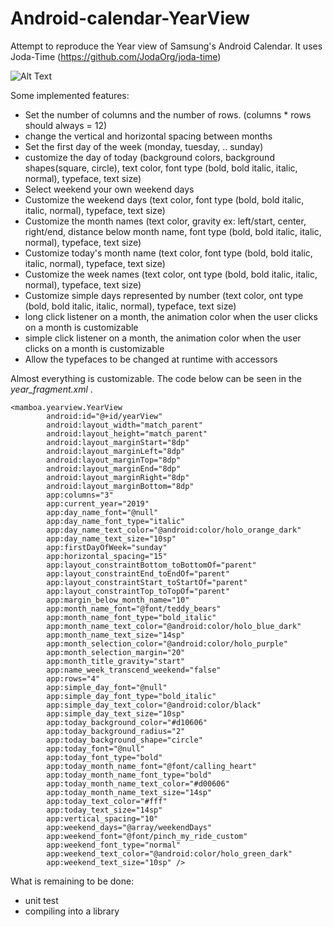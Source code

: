 # Android-calendar-YearView
Attempt to reproduce the Year view of Samsung's Android Calendar. It uses Joda-Time (https://github.com/JodaOrg/joda-time)

![Alt Text](https://github.com/maxime-kouemo/Android-calendar-YearView/tree/master/demo_files/demo_year_view.gif)

Some implemented features:
- Set the number of columns and the number of rows. (columns * rows should always = 12)
- change the vertical and horizontal spacing between months
- Set the first day of the week (monday, tuesday, .. sunday)
- customize the day of today (background colors, background shapes(square, circle),  text color, font type (bold, bold italic, italic, normal), typeface, text size)
- Select weekend your own weekend days
- Customize the weekend days (text color, font type (bold, bold italic, italic, normal), typeface, text size)
- Customize the month names (text color, gravity ex: left/start, center, right/end, distance below month name, font type (bold, bold italic, italic, normal), typeface, text size)
- Customize today's month name (text color, font type (bold, bold italic, italic, normal), typeface, text size)
- Customize the week names (text color, ont type (bold, bold italic, italic, normal), typeface, text size)
- Customize simple days represented by number (text color, ont type (bold, bold italic, italic, normal), typeface, text size)
- long click listener on a month, the animation color when the user clicks on a month is customizable 
- simple click listener on a month, the animation color when the user clicks on a month is customizable 
- Allow the typefaces to be changed at runtime with accessors

Almost everything is customizable. The code below can be seen in the *year_fragment.xml* .
```
<mamboa.yearview.YearView
        android:id="@+id/yearView"
        android:layout_width="match_parent"
        android:layout_height="match_parent"
        android:layout_marginStart="8dp"
        android:layout_marginLeft="8dp"
        android:layout_marginTop="8dp"
        android:layout_marginEnd="8dp"
        android:layout_marginRight="8dp"
        android:layout_marginBottom="8dp"
        app:columns="3"
        app:current_year="2019"
        app:day_name_font="@null"
        app:day_name_font_type="italic"
        app:day_name_text_color="@android:color/holo_orange_dark"
        app:day_name_text_size="10sp"
        app:firstDayOfWeek="sunday"
        app:horizontal_spacing="15"
        app:layout_constraintBottom_toBottomOf="parent"
        app:layout_constraintEnd_toEndOf="parent"
        app:layout_constraintStart_toStartOf="parent"
        app:layout_constraintTop_toTopOf="parent"
        app:margin_below_month_name="10"
        app:month_name_font="@font/teddy_bears"
        app:month_name_font_type="bold_italic"
        app:month_name_text_color="@android:color/holo_blue_dark"
        app:month_name_text_size="14sp"
        app:month_selection_color="@android:color/holo_purple"
        app:month_selection_margin="20"
        app:month_title_gravity="start"
        app:name_week_transcend_weekend="false"
        app:rows="4"
        app:simple_day_font="@null"
        app:simple_day_font_type="bold_italic"
        app:simple_day_text_color="@android:color/black"
        app:simple_day_text_size="10sp"
        app:today_background_color="#d10606"
        app:today_background_radius="2"
        app:today_background_shape="circle"
        app:today_font="@null"
        app:today_font_type="bold"
        app:today_month_name_font="@font/calling_heart"
        app:today_month_name_font_type="bold"
        app:today_month_name_text_color="#d00606"
        app:today_month_name_text_size="14sp"
        app:today_text_color="#fff"
        app:today_text_size="14sp"
        app:vertical_spacing="10"
        app:weekend_days="@array/weekendDays"
        app:weekend_font="@font/pinch_my_ride_custom"
        app:weekend_font_type="normal"
        app:weekend_text_color="@android:color/holo_green_dark"
        app:weekend_text_size="10sp" />
```



What is remaining to be done:
- unit test
- compiling into a library
